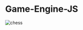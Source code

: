 # Game-Engine-JS

![chess](https://user-images.githubusercontent.com/96186143/233308291-d8666329-1583-4a18-bd96-9516392d314f.jpg)
